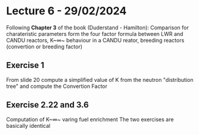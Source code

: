 # Lecture 6 - 29/02/2024
Following **Chapter 3** of the book (Duderstand - Hamilton): 
Comparison for charateristic parameters form the four factor formula between LWR and CANDU reactors, K~∞~ behaviour in a CANDU reator, breeding reactors (convertion or breeding factor)

## Exercise 1
From slide 20 compute a simplified value of K from the neutron "distribution tree" and compute the Convertion Factor

## Exercise 2.22 and 3.6
Computation of K~∞~ varing fuel enrichment
The two exercises are basically identical